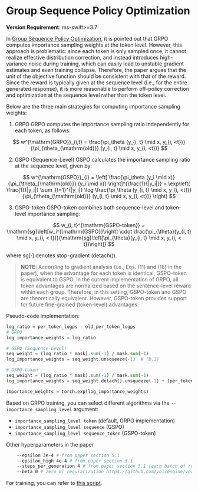 # Group Sequence Policy Optimization

**Version Requirement**: ms-swift>=3.7

In [Group Sequence Policy Optimization](https://www.arxiv.org/abs/2507.18071), it is pointed out that GRPO computes importance sampling weights at the token level. However, this approach is problematic: since each token is only sampled once, it cannot realize effective distribution correction, and instead introduces high-variance noise during training, which can easily lead to unstable gradient estimates and even training collapse. Therefore, the paper argues that the unit of the objective function should be consistent with that of the reward. Since the reward is typically given at the sequence level (i.e., for the entire generated response), it is more reasonable to perform off-policy correction and optimization at the sequence level rather than the token level.

Below are the three main strategies for computing importance sampling weights:

1. GRPO
GRPO computes the importance sampling ratio independently for each token, as follows:

$$
w^{\mathrm{GRPO}}_{i,t} = \frac{\pi_\theta (y_{i, t} \mid x, y_{i, <t})}{\pi_{\theta_{\mathrm{old}}} (y_{i, t} \mid x, y_{i, <t})}
$$

2. GSPO (Sequence-Level)
GSPO calculates the importance sampling ratio at the sequence level, given by:

$$
w^{\mathrm{GSPO}}_{i} = \left[ \frac{\pi_\theta (y_i \mid x)}{\pi_{\theta_{\mathrm{old}}} (y_i \mid x)} \right]^{\frac{1}{|y_i|}}
= \exp\left( \frac{1}{|y_i|} \sum_{t=1}^{|y_i|} \log \frac{\pi_\theta (y_{i, t} \mid x, y_{i, <t})}{\pi_{\theta_{\mathrm{old}}} (y_{i, t} \mid x, y_{i, <t})} \right)
$$

3. GSPO-token
GSPO-token combines both sequence-level and token-level importance sampling:

$$
w_{i, t}^{\mathrm{GSPO-token}} = \mathrm{sg}\left[w_i^{\mathrm{GSPO}}\right] \cdot \frac{\pi_{\theta}(y_{i, t} \mid x, y_{i, < t})}{\mathrm{sg}\left[\pi_{\theta}(y_{i, t} \mid x, y_{i, < t})\right]}
$$

where $\mathrm{sg}[\cdot]$ denotes stop-gradient (detach()).

> **NOTE:** According to gradient analysis (i.e., Eqs. (11) and (18) in the paper), when the advantage for each token is identical, GSPO-token is equivalent to GSPO. In the current implementation of GRPO, all token advantages are normalized based on the sentence-level reward within each group. Therefore, in this setting, GSPO-token and GSPO are theoretically equivalent. However, GSPO-token provides support for future fine-grained (token-level) advantages.

Pseudo-code implementation:
```python
log_ratio = per_token_logps - old_per_token_logps
# GRPO
log_importance_weights = log_ratio

# GSPO (Sequence-Level)
seq_weight = (log_ratio * mask).sum(-1) / mask.sum(-1)
log_importance_weights = seq_weight.unsqueeze(-1)  # (B,1)

# GSPO-token
seq_weight = (log_ratio * mask).sum(-1) / mask.sum(-1)
log_importance_weights = seq_weight.detach().unsqueeze(-1) + (per_token_logps - per_token_logps.detach())

importance_weights = torch.exp(log_importance_weights)
```

Based on GRPO training, you can select different algorithms via the `--importance_sampling_level` argument:

- `importance_sampling_level token` (default, GRPO implementation)
- `importance_sampling_level sequence` (GSPO)
- `importance_sampling_level sequence_token` (GSPO-token)


Other hyperparameters in the paper
```bash
    --epsilon 3e-4 # from paper section 5.1
    --epsilon_high 4e-4 # from paper section 5.1
    --steps_per_generation 4 # from paper section 5.1 (each batch of rollout data is partitioned into four minibatches for gradient updates)
    --beta 0 # zero kl regularization https://github.com/volcengine/verl/pull/2775#issuecomment-3131807306
```

For training, you can refer to [this script](https://github.com/modelscope/ms-swift/blob/main/examples/train/grpo/internal/gspo.sh).
